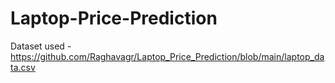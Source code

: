 ﻿# Laptop-Price-Prediction

Dataset used - https://github.com/Raghavagr/Laptop_Price_Prediction/blob/main/laptop_data.csv
